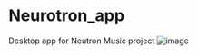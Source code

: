 # Neurotron_app
Desktop app for Neutron Music project
![image](https://user-images.githubusercontent.com/75722306/189494044-4107ca3d-ba0a-454b-b408-39262fac4a02.png)
